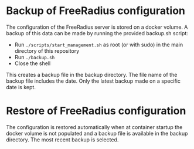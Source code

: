 # Backup of FreeRadius configuration

The configuration of the FreeRadius server is stored on a docker volume. A backup of this data can be made by running the provided backup.sh script:
- Run `./scripts/start_management.sh` as root (or with sudo) in the main directory of this repository
- Run `./backup.sh`
- Close the shell

This creates a backup file in the backup directory. The file name of the backup file includes the date. Only the latest backup made on a specific date is kept.

# Restore of FreeRadius configuration

The configuration is restored automatically when at container startup the docker volume is not populated and a backup file is available in the backup directory. The most recent backup is selected.
